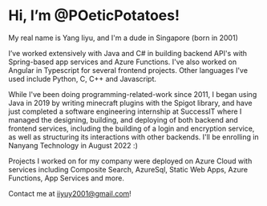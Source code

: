 # Hi, I’m @POeticPotatoes!
My real name is Yang Iiyu, and I'm a dude in Singapore (born in 2001)

I’ve worked extensively with Java and C# in building backend API's with Spring-based app services and Azure Functions. I've also worked on Angular in Typescript for several frontend projects. Other languages I've used include Python, C, C++ and Javascript.

While I've been doing programming-related-work since 2011, I began using Java in 2019 by writing minecraft plugins with the Spigot library, and have just completed a software engineering internship at SuccessIT where I managed the designing, building, and deploying of both backend and frontend services, including the building of a login and encryption service, as well as structuring its interactions with other backends. I'll be enrolling in Nanyang Technology in August 2022 :)

Projects I worked on for my company were deployed on Azure Cloud with services including Composite Search, AzureSql, Static Web Apps, Azure Functions, App Services and more.

Contact me at iiyuy2001@gmail.com!

<!---
POeticPotatoes/POeticPotatoes is a ✨ special ✨ repository because its `README.md` (this file) appears on your GitHub profile.
You can click the Preview link to take a look at your changes.
--->
